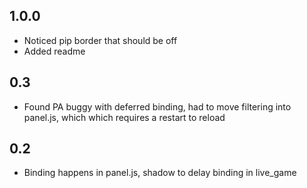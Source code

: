 ## 1.0.0

- Noticed pip border that should be off
- Added readme

## 0.3

- Found PA buggy with deferred binding, had to move filtering into panel.js, which which requires a restart to reload

## 0.2

- Binding happens in panel.js, shadow to delay binding in live_game

